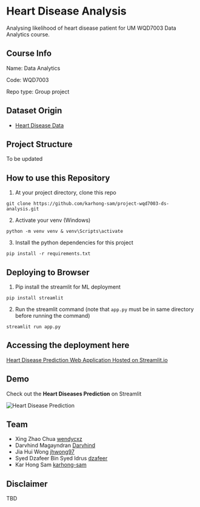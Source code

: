 # Heart Disease Analysis
Analysing likelihood of heart disease patient for UM WQD7003 Data Analytics course.

## Course Info
Name: Data Analytics

Code: WQD7003

Repo type: Group project

## Dataset Origin
- [Heart Disease Data](https://www.kaggle.com/datasets/johnsmith88/heart-disease-dataset)

## Project Structure
To be updated

## How to use this Repository

1. At your project directory, clone this repo
```
git clone https://github.com/karhong-sam/project-wqd7003-ds-analysis.git
```
2. Activate your venv (Windows)
```
python -m venv venv & venv\Scripts\activate
```
3. Install the python dependencies for this project
```
pip install -r requirements.txt
```

## Deploying to Browser
1. Pip install the streamlit for ML deployment
```
pip install streamlit
```
2. Run the streamlit command (note that `app.py` must be in same directory before running the command)
```
streamlit run app.py
```

## Accessing the deployment here

[Heart Disease Prediction Web Application Hosted on Streamlit.io](https://karhong-sam-project-wqd7003-ds-analysis-app-udwt5d.streamlit.app/)

## Demo
Check out the **Heart Diseases Prediction** on Streamlit

![Heart Disease Prediction](https://github.com/karhong-sam/project-wqd7003-ds-analysis/blob/kh_dev/demo/ml-deploy.gif)

## Team
- Xing Zhao Chua [wendycxz](https://github.com/wendycxz)
- Darvhind Magayndran [Darvhind](https://github.com/Darvhind)
- Jia Hui Wong [jhwong97](https://github.com/jhwong97)
- Syed Dzafeer Bin Syed Idrus [dzafeer](https://github.com/dzafeer)
- Kar Hong Sam [karhong-sam](https://github.com/karhong-sam)

## Disclaimer
TBD
